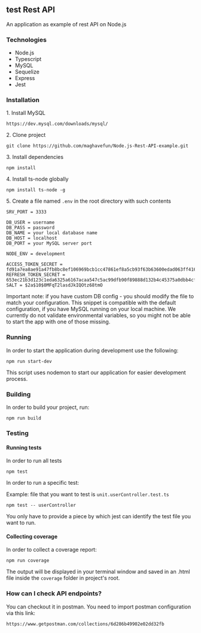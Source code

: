 ## test Rest API

An application as example of rest API on Node.js

### Technologies

- Node.js
- Typescript
- MySQL
- Sequelize
- Express
- Jest

### Installation

1\. Install MySQL

```
https://dev.mysql.com/downloads/mysql/
```

2\. Clone project

```
git clone https://github.com/maghavefun/Node.js-Rest-API-example.git
```

3\. Install dependencies

```
npm install
```

4\. Install ts-node globally

```
npm install ts-node -g
```

5\. Create a file named `.env` in the root directory with such contents

```
SRV_PORT = 3333

DB_USER = username
DB_PASS = password
DB_NAME = your local database name
DB_HOST = localhost
DB_PORT = your MySQL server port

NODE_ENV = development

ACCESS_TOKEN_SECRET = fd91a7ea8ae91a47fb8bc8ef106969bcb1cc47861ef8a5cb93f63b63600edad063ff4161f2049af85d1057babac7da33dd89bef1489e5
REFRESH_TOKEN_SECRET = 653ec21b3d123c1eda6325a6167acaa547c5ac99dfb90f89888d132b4c45375a0dbb4cfd902e118d1a4fb9696e19ea7aba4682ad8bb5
SALT = $2a$10$0MFqT2lasdJkIQOtz68tmO
```

Important note: if you have custom DB config - you should modify the file to match your configuration. This snippet is compatible with the default configuration, if you have MySQL running on your local machine. We currently do not validate environmental variables, so you might not be able to start the app with one of those missing.

### Running

In order to start the application during development use the following:

```
npm run start-dev
```

This script uses nodemon to start our application for easier development process.

### Building

In order to build your project, run:

```
npm run build
```

### Testing

#### Running tests

In order to run all tests

```
npm test
```

In order to run a specific test:

Example: file that you want to test is `unit.userController.test.ts`

```
npm test -- userController
```

You only have to provide a piece by which jest can identify the test file you want to run.

#### Collecting coverage

In order to collect a coverage report:

```
npm run coverage
```

The output will be displayed in your terminal window and saved in an .html file inside the `coverage` folder in project's root.

### How can I check API endpoints?
You can checkout it in postman. You need to import postman configuration via this link:
```
https://www.getpostman.com/collections/6d286b49902e02dd32fb
```
